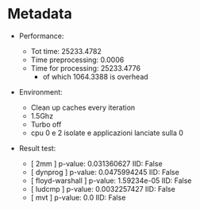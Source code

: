 # Metadata
- Performance:
    - Tot time: 25233.4782
    - Time preprocessing: 0.0006
    - Time for processing: 25233.4776
        - of which 1064.3388 is overhead

- Environment:

    - Clean up caches every iteration
    - 1.5Ghz
    - Turbo off
    - cpu 0 e 2 isolate e applicazioni lanciate sulla 0

- Result test:
    - [ 2mm ] p-value: 0.031360627 IID: False
    - [ dynprog ] p-value: 0.0475994245 IID: False
    - [ floyd-warshall ] p-value: 1.59234e-05 IID: False
    - [ ludcmp ] p-value: 0.0032257427 IID: False
    - [ mvt ] p-value: 0.0 IID: False
